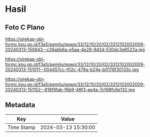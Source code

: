 # Hasil

## Foto C Plano

https://sirekap-obj-formc.kpu.go.id/f3a5/pemilu/ppwp/33/12/10/20/02/3312102002009-20240313-150843--c26abb6a-e5aa-4e28-9d3d-530dc3e6522a.jpg

https://sirekap-obj-formc.kpu.go.id/f3a5/pemilu/ppwp/33/12/10/20/02/3312102002009-20240313-151011--004457cc-f02c-479a-b24e-b0176f30133c.jpg

https://sirekap-obj-formc.kpu.go.id/f3a5/pemilu/ppwp/33/12/10/20/02/3312102002009-20240313-151152--818f9fab-f6b9-48f3-ae4a-7cf68fc6e132.jpg


## Metadata

| Key        | Value               |
| ---------- | ------------------- |
| Time Stamp | 2024-03-13 15:30:00 |



